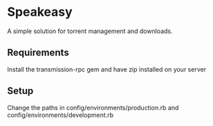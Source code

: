 # Speakeasy
A simple solution for torrent management and downloads.

## Requirements

Install the transmission-rpc gem and have zip installed on your server

## Setup

Change the paths in config/environments/production.rb and config/environments/development.rb
